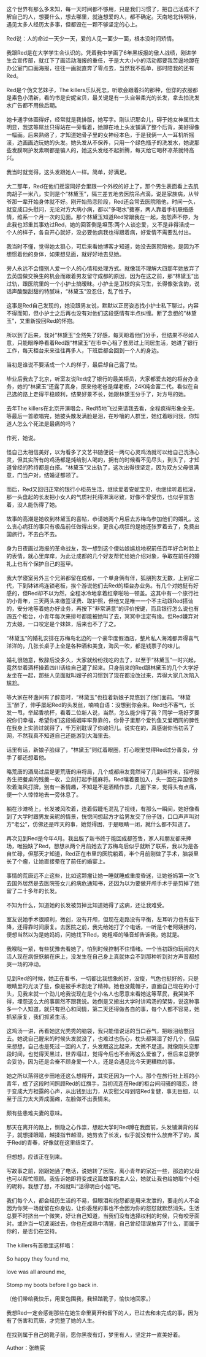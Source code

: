 这个世界有那么多未知，每一天时间都不够用，只是我们习惯了，把自己活成不了解自己的人，想要什么，想去哪里，就连想爱的人，都不确定。天南地北转啊转，遇见太多人经历太多事，但都毁在一颗不够坚定的心上。  
   
Red说：人的命过一天少一天，爱的人见一面少一面，根本没时间矫情。  
   
我跟Red是在大学学生会认识的。凭着我中学画了6年黑板报的傲人战绩，刚进学生会宣传部，就扛下了画活动海报的重任，于是大大小小的活动都要我苦逼地蹲在办公室门口画海报，往往一画就直奔了零点去，当然我不孤单，那时陪我的还有Red。  
   
Red是个伪文艺妹子，The killers乐队死忠，听歌会跟着抖的那种，但穿的衣服都是素色小清新，看的书是安妮宝贝，最关键是有一头自带柔光的长发，拿去拍洗发水广告都不用做后期。  
   
她卡通字体画得好，经常就是我排版，她写字。刚认识那会儿，碍于她女神属性太明显，我这等屌丝只得站在一旁看着，她蹲在地上头发铺满了整个后背，美好得像一幅画。后来熟络了，才知道她骨子里的女神经本色，于是我俩一人一耳机听摇滚，边画画边玩她的头发。她头发从不保养，只用一个绿色瓶子的洗发水，她说那些发膜啊护发素啊都是骗人的，她这头发经不起折腾，每天给它喝杯凉茶就特高兴。  
   
我当时就觉得，这头发跟她人一样。简单，好满足。  
   
大二那年，Red在他们摇滚同好会里跟一个外校的好上了，那个男生表面看上去肌肉胡子一米八，实则是个“林黛玉”，隔三差五地去医院吊点滴，说是家族病，从爷爷那一辈开始身体就不好。刚开始热恋阶段，Red还会常去医院陪他，时间一久，就变成口头慰问，无论对方大病小病，都以“多喝水”搪塞，两人靠着手机联络感情，维系一个月一次的见面。那个林黛玉知道Red常跟我在一起，抱怨声不停，为此我也郑重其事劝过Red，她的回答倒是坦荡:两个人谈恋爱，又不是非得活成一个人的样子，各自开心就好，没必要他病我也得跟着病，好爱情不需要乱付出。  
   
我当时不懂，觉得她太狠心，可后来看她博客才知道，她没去医院陪他，是因为不想惯着他的身体，如果想见面，就好好地去见她。  
   
旁人永远不会懂别人爱一个人的心情和处理方式。就像我不理解大四那年她放弃了去英国做交换生的机会而跟着男友留守成都的原因，因为在这之前，那“林黛玉”出过轨，跟医院里的一个小护士搞暧昧。小护士是卫校的实习生，长得像张含韵，说话声酸酸甜甜的特腻味，“林黛玉”没忍住，乱了性子。  
   
这事是Red自己发现的，她没跟男友说，默默以正房姿态找小护士私下聊过，内容不得而知，但小护士之后再也没有对他们这段感情有半点纠缠。断了念想的“林黛玉”，又重新投回Red的怀抱。  
   
所以到了后来，我对“林黛玉”全然失了好感，每天盼着他们分手，但结果不尽如人意，只能眼睁睁看着Red跟“林黛玉”在市中心租了套房过上同居生活，她进了银行工作，每天柜台来来往往再多人，下班后都会回到一个人的身边。  
   
当初是谁说不要活成一个人的样子，最后却自己露了怯。  
   
毕业后我去了北京，听室友说Red成了银行的最美柜员，大家都爱去她的柜台办业务，她的“林黛玉”还露了真身，原来他老爸是煤老板，24K纯金富二代。看似在自己选的路上走得平稳顺利，结果好景不长，她跟林黛玉分手了，对方甩的她。  
   
去年The killers在北京开演唱会，Red特地飞过来请我去看，全程疯得形象全无，等最后一首歌唱完，她披头散发满脸是泪，在吵嚷的人群里，她红着眼问我，你知道人怎么个死法是最痛的吗？  
   
作死，她说。  
   
怪自己太相信美好，以为看多了文艺书随便说一两句心灵鸡汤就可以给自己洗涤心灵，但其实所有的鸡汤都是炖给别人喝的，拥有的时候看不见尽头，到头了，才知道曾经的矜持都是白搭。“林黛玉”又出轨了，这次出得很坚定，因为双方父母很满意，门当户对，结婚证都领了。  
   
而后，Red又回归正常的银行小柜员生活，继续爱着安妮宝贝，也继续听着摇滚，那一头盘起的长发把小女人的气质衬托得淋漓尽致，好像不曾受伤，也似乎宣告着，没人能伤得了她。  
   
故事的高潮是她收到林黛玉的喜帖，恭请她两个月后去苏梅岛参加他们的婚礼。这么丧心病狂的事只有极品前任做得出来，更丧心病狂的是她还张罗着去了，免费出国旅行，不去白不去。  
   
身为日夜画过海报的革命战友，我一想到这个傻姑娘尴尬地祝前任百年好合时脸上的表情，就心里痒痒，为此让成都的几个好友帮忙给她介绍对象，争取在前任的婚礼上也有个保护自己的盔甲。  
   
我大学寝室另外三个兄弟都留在成都，一个单身俩有伴，狐朋狗友无数，上到官二代，下到钵钵鸡连锁老板，挨个游说他们去Red的柜台办业务。有几个对她挺有好感的，但Red却不以为然，全程冰冷地拿着红章啪啪一顿盖。这其中有一个旅行社的小青年，三天两头来缴签证费、取护照，但他又是唯一一个不主动跟Red搭讪的，安分地等着她办好业务，再按下“非常满意”的评价按键，而且银行怎么说也有四五个柜台，小青年每次来排号都能被她叫了去，冥冥中注定有缘。但Red嫌弃对方太娘，一口咬定是个妹妹，后来也不了了之。  
   
“林黛玉”的婚礼安排在苏梅岛北边的一个豪华度假酒店，整片私人海滩都弄得喜气洋洋的，几张长桌子上全是各种酒和美食，海风一吹，都是钱票子的味儿。  
   
婚礼很随意，致辞后没多久，大家就纷纷找吃的去了，以至于“林黛玉”一时兴起，竟然举着酒杯操着四川话给自己灌了起来。只身前来的Red跟林黛玉的几个大学好友坐在一起，那些人见面就叫嫂子的习惯到了现在都没改过来，弄得大家几次陷入尴尬。  
   
等大家在杯盏间有了醉意时，“林黛玉”也拉着新娘子晃悠到了他们面前。“林黛玉”醉了，伸手屡起Red的头发丝，喃喃自语：没想到你会来。Red也不客气，长发一甩，举起香槟杯，看着二位新人说，当然，怎么能少得了我？同学一场好歹要祝你们幸福，希望你们这段婚姻牢牢靠靠的，你骨子里那个爱钓鱼又爱晒网的脾性在我身上实验过就得了，千万别耽误了你媳妇儿。说实在的，真感谢你当初丢了网，不然我真不知道自己还能游到大海里去。  
   
话里有话，新娘子脸绿了，“林黛玉”则红着眼圈，打心眼里觉得Red过分善良，分手了都还想着他。  
   
略荒唐的酒局过后是更荒唐的麻将局，几个成都麻友竟然带了几副麻将来，招呼服务生把餐桌的残羹一收，立刻打起手搓麻将。Red嚷着要加入，头一回在异国他乡吹着海风打牌，别有一番情趣，不知是不是酒精作祟，几圈下来，觉得头有点痛，便一个人悻悻地去一旁休息了。  
   
躺在沙滩椅上，长发被风吹着，连着假睫毛混乱了视线，有那么一瞬间，她好像看到了大学时跟男友亲昵的情景，恍惚间想起方才给男友交了份子钱，口口声声叫对方“老公”，仿佛还是昨天的事，她觉得困，于是眼睛一闭，就什么都不知道了。  
   
再次见到Red是今年4月。我出版了新书终于能回成都签售，家人和朋友都来捧场，唯独缺了Red，想想从两个月前她去了苏梅岛后似乎就断了联系，我以为是各自忙碌，但那天才知道，Red正在市里的医院躺着，半个月前刚做了手术，脑袋里长了个瘤，让她直接晕在了前任的婚宴上。  
   
事情的荒唐远不止这些，比如这颗瘤让她一睡就睡成重度昏迷，让她爸妈第一次飞去国外居然是去医院签女儿的病危通知书，还因为以为要做开颅手术于是剪掉了她留了二十多年的长发。  
   
不知为什么，知道她的长发被剪掉比知道她得了这病，还让我难受。  
   
室友说她手术很顺利，微创，没有开颅，但现在走路没有平衡，左耳听力也有些下降，还得靠时间康复。去医院之前，我先给她打了个电话，一听是个老阿姨接的，便想当然以为是她妈妈，问她找下Red，她粗哑的嗓音却告诉我，她就是。  
   
我喉咙一紧，有些犹豫去看她了，怕到时候控制不住情绪。一个当初跟你玩闹的大活人现在病恹恹躺在床上，没发生在自己身上真就体会不到那种听到对方声音都想哭一场的冲动。  
   
见到Red的时候，她正在看书，一切都比我想象的好，没瘦，气色也挺好的，只是眼睛里的光淡了些，像是被手术割走了精神。她也没戴帽子，直面自己现在的小寸头，见我来就一个劲儿呛我说现在是个小名人也愿意来看她这等草民，我哭笑不得，埋怨这么大的事居然不跟我说。她倒是又搬出大学时讲鸡汤的架势，说这种事多一个人知道，就只有担心和同情，第二天还得做各自的事，每个人都不容易，她抓紧康复，我们抓紧生活。  
   
这鸡汤一讲，再看她这光秃秃的脑袋，我只能借说话的当口吞气，把眼泪给憋回去。她说自己醒来的时候头发就没了，也难过也伤心，枕头都哭湿了好几个，但后来想想，自己也是死过一回的人了，头发跟这比起来，太微不足道。就像刚失恋那段时间，也觉得天黑过，世界塌过，觉得今后也不会再这么爱谁了，但后来总要学会妥协，因为还是会奋不顾身爱一个人，还是会遇见比今天更糟糕的事。  
   
她之所以落得这步田地还这么想得开，其实还因为一个人。那个在旅行社上班的小青年，成了这段时间照顾Red的红旗手，当初流连在Red的柜台间闷骚的暗恋，终于变成大方袒露的心声，从出钱到出力，从安慰父母到陪Red复健，事无巨细，以至于压力太大弄成面瘫，左脸做不出表情来。  
   
颇有些患难夫妻的意味。  
   
那天在离开的路上，恻隐之心作祟，想起大学时Red蹲在我面前，头发铺满背的样子，就想揉眼睛，越揉指节越湿，她剪去了长发，似乎就没有什么放弃不了的，属于Red的青春，好像就在这里结束了。  
   
但想想，应该正在到来。  
   
写故事之前，刚跟她通了电话，说她转了医院，离小青年的家近一些，那边的父母也可以帮忙照顾。我告诉她即将变成这篇故事的主人公，她就让我也给她取个小姐的昵称，我想了想，不如就叫“活得明白小姐”吧。  
   
我们每个人，都会经历生活的不易，但眼泪和抱怨都是用来发泄的，要走的人不会因为你哭一场就留在你身边，让你委屈的事也不会因为你的怨怼就默然消失。生活总要不时挤出一个微笑，好让自己知道，当我们没有选择权利的时候，只有咬牙面对。或许当一切波澜过去，你也在成熟中清醒，自己曾经错误放弃了什么，而属于你的，是否仍在坚持。  
   
The killers有首歌里这样唱：  
   
So happy they found me,  
   
love was all around me,  
   
Stomp my boots before I go back in.  
   
（他们带给我快乐，用爱包围我，我轻踏靴子，愉快地回家。）  
   
我想Red一定会感谢那些在她生命里离开和留下的人，已过去和未完成的事，因为有了伤害和荒唐，才完整了她的人生。  
   
在找到属于自己的靴子前，愿你黑夜有灯，梦里有人，坚定并一直美好着。

Author：张皓宸